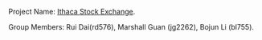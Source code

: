 Project Name: [Ithaca Stock Exchange](https://github.com/kingofguan/Ithaca-Stock-Exchange/).

Group Members: Rui Dai(rd576), Marshall Guan (jg2262), Bojun Li (bl755).
